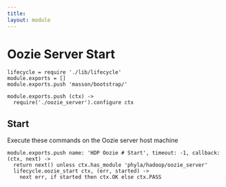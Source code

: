 ```yaml
---
title: 
layout: module
---
```


# Oozie Server Start

    lifecycle = require './lib/lifecycle'
    module.exports = []
    module.exports.push 'masson/bootstrap/'

    module.exports.push (ctx) ->
      require('./oozie_server').configure ctx

## Start

Execute these commands on the Oozie server host machine

    module.exports.push name: 'HDP Oozie # Start', timeout: -1, callback: (ctx, next) ->
      return next() unless ctx.has_module 'phyla/hadoop/oozie_server'
      lifecycle.oozie_start ctx, (err, started) ->
        next err, if started then ctx.OK else ctx.PASS

